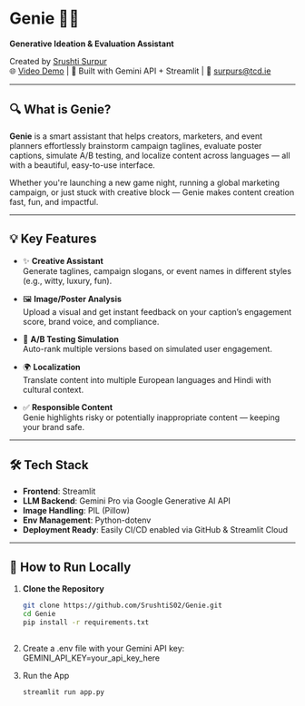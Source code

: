 # Genie 🎩✨  
**Generative Ideation & Evaluation Assistant**

Created by [Srushti Surpur](https://www.linkedin.com/in/srushtisurpur)  
🌐 [Video Demo](https://drive.google.com/file/d/1uJk-RTtM2Yz5VzkGCR7bH2NQjefVXOU_/view) | 🧠 Built with Gemini API + Streamlit | 📩 surpurs@tcd.ie

---

## 🔍 What is Genie?

**Genie** is a smart assistant that helps creators, marketers, and event planners effortlessly brainstorm campaign taglines, evaluate poster captions, simulate A/B testing, and localize content across languages — all with a beautiful, easy-to-use interface.

Whether you're launching a new game night, running a global marketing campaign, or just stuck with creative block — Genie makes content creation fast, fun, and impactful.

---

## 💡 Key Features

- ✨ **Creative Assistant**  
  Generate taglines, campaign slogans, or event names in different styles (e.g., witty, luxury, fun).

- 🖼️ **Image/Poster Analysis**  
  Upload a visual and get instant feedback on your caption’s engagement score, brand voice, and compliance.

- 🧪 **A/B Testing Simulation**  
  Auto-rank multiple versions based on simulated user engagement.

- 🌍 **Localization**  
  Translate content into multiple European languages and Hindi with cultural context.

- ✅ **Responsible Content**  
  Genie highlights risky or potentially inappropriate content — keeping your brand safe.

---

## 🛠️ Tech Stack

- **Frontend**: Streamlit  
- **LLM Backend**: Gemini Pro via Google Generative AI API  
- **Image Handling**: PIL (Pillow)  
- **Env Management**: Python-dotenv  
- **Deployment Ready**: Easily CI/CD enabled via GitHub & Streamlit Cloud

---

## 🚀 How to Run Locally

1. **Clone the Repository**
   ```bash
   git clone https://github.com/SrushtiS02/Genie.git
   cd Genie
   pip install -r requirements.txt
  
2. Create a .env file with your Gemini API key:
   GEMINI_API_KEY=your_api_key_here
   
3. Run the App
    ```bash
   streamlit run app.py
